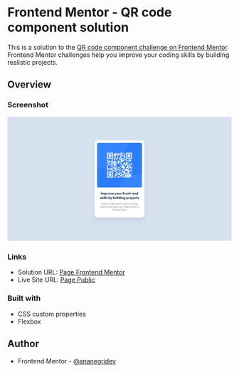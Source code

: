 # Frontend Mentor - QR code component solution

This is a solution to the [QR code component challenge on Frontend Mentor](https://www.frontendmentor.io/challenges/qr-code-component-iux_sIO_H). Frontend Mentor challenges help you improve your coding skills by building realistic projects. 

## Overview

### Screenshot

![](https://github.com/ananegridev/frontendmentor-qr-code-component/blob/main/img/desktop-design.jpg)

### Links

- Solution URL: [Page Frontend Mentor](https://www.frontendmentor.io/solutions/solution-qr-code-component-56rFw_Ucqd)
- Live Site URL: [Page Public](https://frontendmentor-qr-code-component-wine.vercel.app/)

### Built with

- CSS custom properties
- Flexbox

## Author

- Frontend Mentor - [@ananegridev](https://www.frontendmentor.io/profile/ananegridev)

